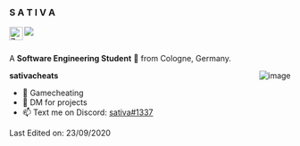 <h3 title="hehehe"> S A T I V A</h3>

<a href="https://www.instagram.com/lenny.ksc/">
  <img align="left" alt="Zamran's Instagram" width="24px" src="https://cdn.jsdelivr.net/npm/simple-icons@v3/icons/instagram.svg" />
</a>
<img src="https://komarev.com/ghpvc/?username=ZamranxD&color=blueviolet" align="left">



<br />
<br />

A **Software Engineering Student** 🚀 from Cologne, Germany.


  <img align="right" alt="image" src="https://i.ibb.co/vhqySwB/logo-1.png" />

**sativacheats**
- 💼 Gamecheating
- 💬 DM for projects
- 📫 Text me on Discord: [sativa#1337]([https://i.ibb.co/vhqySwB/logo-1.png](https://discord.gg/nJyNsMJg7U))


Last Edited on: 23/09/2020


